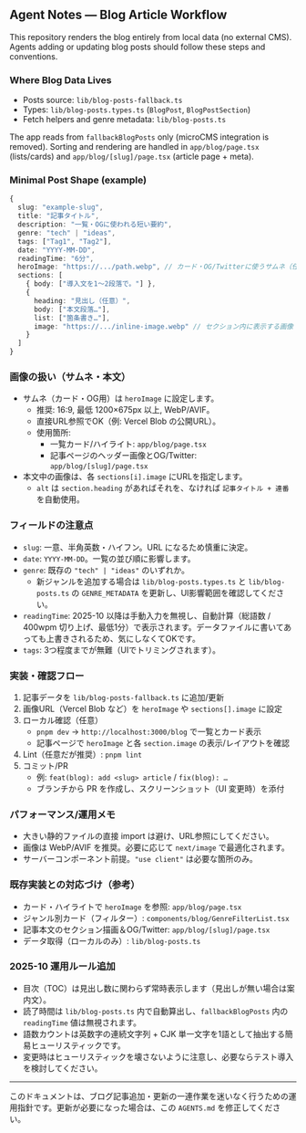 ## Agent Notes — Blog Article Workflow

This repository renders the blog entirely from local data (no external CMS). Agents adding or updating blog posts should follow these steps and conventions.

### Where Blog Data Lives
- Posts source: `lib/blog-posts-fallback.ts`
- Types: `lib/blog-posts.types.ts` (`BlogPost`, `BlogPostSection`)
- Fetch helpers and genre metadata: `lib/blog-posts.ts`

The app reads from `fallbackBlogPosts` only (microCMS integration is removed). Sorting and rendering are handled in `app/blog/page.tsx` (lists/cards) and `app/blog/[slug]/page.tsx` (article page + meta).

### Minimal Post Shape (example)
```ts
{
  slug: "example-slug",
  title: "記事タイトル",
  description: "一覧・OGに使われる短い要約",
  genre: "tech" | "ideas",
  tags: ["Tag1", "Tag2"],
  date: "YYYY-MM-DD",
  readingTime: "6分",
  heroImage: "https://.../path.webp", // カード・OG/Twitterに使うサムネ（任意だが推奨）
  sections: [
    { body: ["導入文を1〜2段落で。"] },
    {
      heading: "見出し（任意）",
      body: ["本文段落…"],
      list: ["箇条書き…"],
      image: "https://.../inline-image.webp" // セクション内に表示する画像（任意）
    }
  ]
}
```

### 画像の扱い（サムネ・本文）
- サムネ（カード・OG用）は `heroImage` に設定します。
  - 推奨: 16:9, 最低 1200×675px 以上, WebP/AVIF。
  - 直接URL参照でOK（例: Vercel Blob の公開URL）。
  - 使用箇所:
    - 一覧カード/ハイライト: `app/blog/page.tsx`
    - 記事ページのヘッダー画像とOG/Twitter: `app/blog/[slug]/page.tsx`
- 本文中の画像は、各 `sections[i].image` にURLを指定します。
  - `alt` は `section.heading` があればそれを、なければ `記事タイトル + 連番` を自動使用。

### フィールドの注意点
- `slug`: 一意、半角英数・ハイフン。URL になるため慎重に決定。
- `date`: `YYYY-MM-DD`。一覧の並び順に影響します。
- `genre`: 既存の `"tech" | "ideas"` のいずれか。
  - 新ジャンルを追加する場合は `lib/blog-posts.types.ts` と `lib/blog-posts.ts` の `GENRE_METADATA` を更新し、UI影響範囲を確認してください。
- `readingTime`: 2025-10 以降は手動入力を無視し、自動計算（総語数 / 400wpm 切り上げ、最低1分）で表示されます。データファイルに書いてあっても上書きされるため、気にしなくてOKです。
- `tags`: 3つ程度までが無難（UIでトリミングされます）。

### 実装・確認フロー
1) 記事データを `lib/blog-posts-fallback.ts` に追加/更新
2) 画像URL（Vercel Blob など）を `heroImage` や `sections[].image` に設定
3) ローカル確認（任意）
   - `pnpm dev` → `http://localhost:3000/blog` で一覧とカード表示
   - 記事ページで `heroImage` と各 `section.image` の表示/レイアウトを確認
4) Lint（任意だが推奨）: `pnpm lint`
5) コミット/PR
   - 例: `feat(blog): add <slug> article` / `fix(blog): …`
   - ブランチから PR を作成し、スクリーンショット（UI 変更時）を添付

### パフォーマンス/運用メモ
- 大きい静的ファイルの直接 import は避け、URL参照にしてください。
- 画像は WebP/AVIF を推奨。必要に応じて `next/image` で最適化されます。
- サーバーコンポーネント前提。`"use client"` は必要な箇所のみ。

### 既存実装との対応づけ（参考）
- カード・ハイライトで `heroImage` を参照: `app/blog/page.tsx`
- ジャンル別カード（フィルター）: `components/blog/GenreFilterList.tsx`
- 記事本文のセクション描画＆OG/Twitter: `app/blog/[slug]/page.tsx`
- データ取得（ローカルのみ）: `lib/blog-posts.ts`

### 2025-10 運用ルール追加
- 目次（TOC）は見出し数に関わらず常時表示します（見出しが無い場合は案内文）。
- 読了時間は `lib/blog-posts.ts` 内で自動算出し、`fallbackBlogPosts` 内の `readingTime` 値は無視されます。
- 語数カウントは英数字の連続文字列 + CJK 単一文字を1語として抽出する簡易ヒューリスティックです。
- 変更時はヒューリスティックを壊さないように注意し、必要ならテスト導入を検討してください。

---
このドキュメントは、ブログ記事追加・更新の一連作業を迷いなく行うための運用指針です。更新が必要になった場合は、この `AGENTS.md` を修正してください。
